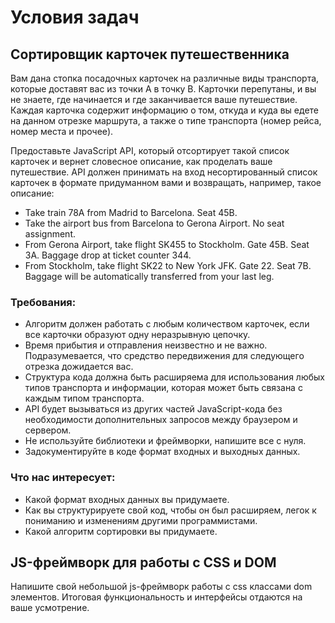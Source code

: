 Условия задач
==============

## Сортировщик карточек путешественника

Вам дана стопка посадочных карточек на различные виды транспорта, которые доставят вас из точки A в точку B. Карточки перепутаны, и вы не знаете, где начинается и где заканчивается ваше путешествие. Каждая карточка содержит информацию о том, откуда и куда вы едете на данном отрезке маршрута, а также о типе транспорта (номер рейса, номер места и прочее).

Предоставьте JavaScript API, который отсортирует такой список карточек и вернет словесное описание, как проделать ваше путешествие. API должен принимать на вход несортированный список карточек в формате придуманном вами и возвращать, например, такое описание:

- Take train 78A from Madrid to Barcelona. Seat 45B.
- Take the airport bus from Barcelona to Gerona Airport. No seat assignment.
- From Gerona Airport, take flight SK455 to Stockholm. Gate 45B. Seat 3A. Baggage drop at ticket counter 344.
- From Stockholm, take flight SK22 to New York JFK. Gate 22. Seat 7B. Baggage will be automatically transferred from your last leg.

### Требования:

-	Алгоритм должен работать с любым количеством карточек, если все карточки образуют одну неразрывную цепочку.
- Время прибытия и отправления неизвестно и не важно. Подразумевается, что средство передвижения для следующего отрезка дожидается вас.
- Структура кода должна быть расширяема для использования любых типов транспорта и информации, которая может быть связана с каждым типом транспорта.
- API будет вызываться из других частей JavaScript-кода без необходимости дополнительных запросов между браузером и сервером.
- Не используйте библиотеки и фреймворки, напишите все с нуля.
- Задокументируйте в коде формат входных и выходных данных.

### Что нас интересует:

- Какой формат входных данных вы придумаете.
- Как вы структурируете свой код, чтобы он был расширяем, легок к пониманию и изменениям другими программистами.
- Какой алгоритм сортировки вы придумаете.

## JS-фреймворк для работы с CSS и DOM

Напишите свой небольшой js-фреймворк работы с css классами dom элементов. Итоговая функциональность и интерфейсы отдаются на ваше усмотрение.
